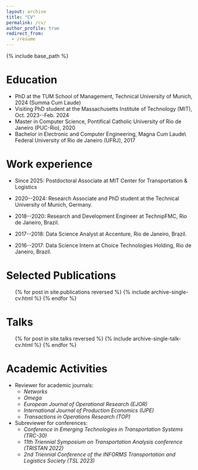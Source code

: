 ```yaml
---
layout: archive
title: "CV"
permalink: /cv/
author_profile: true
redirect_from:
  - /resume
---
```


{% include base_path %}

Education
======
* PhD at the TUM School of Management, Technical University of Munich, 2024 (Summa Cum Laude)
* Visiting PhD student at the Massachusetts Institute of Technology (MIT), Oct. 2023--Feb. 2024
* Master in Computer Science, Pontifical Catholic University of Rio de Janeiro (PUC-Rio), 2020
* Bachelor in Electronic and Computer Engineering, Magna Cum Laude\\
Federal University of Rio de Janeiro (UFRJ), 2017

Work experience
======

* Since 2025: Postdoctoral Associate at MIT Center for Transportation & Logistics

* 2020--2024: Research Associate and PhD student at the Technical University of Munich, Germany.

* 2018--2020: Research and Development Engineer at TechnipFMC, Rio de Janeiro, Brazil.

* 2017--2018: Data Science Analyst at Accenture, Rio de Janeiro, Brazil.

* 2016--2017: Data Science Intern at Choice Technologies Holding, Rio de Janeiro, Brazil.
  
Selected Publications
======
  <ul>{% for post in site.publications reversed %}
    {% include archive-single-cv.html %}
  {% endfor %}</ul>
  
Talks
======
  <ul>{% for post in site.talks reversed %}
    {% include archive-single-talk-cv.html  %}
  {% endfor %}</ul>
  
Academic Activities
======
* Reviewer for academic journals:
  * <i>Networks</i>
  * <i>Omega</i>
  * <i>European Journal of Operational Research (EJOR)</i>
  * <i>International Journal of Production Economics (IJPE)</i>
  * <i>Transactions in Operations Research (TOP)</i>
* Subreviewer for conferences:
  * <i>Conference  in Emerging Technologies in Transportation Systems (TRC-30)</i>
  * <i>11th Triennial Symposium on Transportation Analysis conference (TRISTAN 2022)</i>
  * <i>2nd Triennial Conference of the INFORMS Transportation and Logistics Society (TSL 2023)</i>
  
